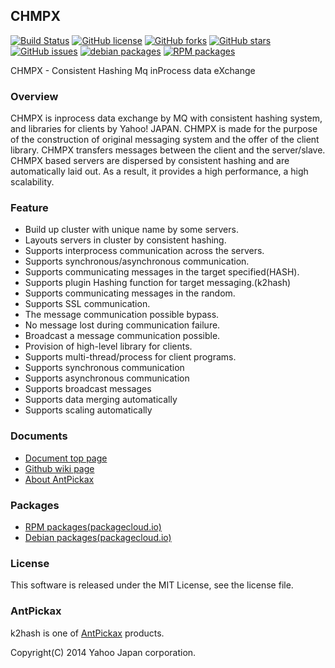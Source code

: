 CHMPX
--------
[![Build Status](https://travis-ci.org/yahoojapan/chmpx.svg?branch=master)](https://travis-ci.org/yahoojapan/chmpx)
[![GitHub license](https://img.shields.io/badge/license-MIT-blue.svg)](https://raw.githubusercontent.com/yahoojapan/chmpx/master/COPYING)
[![GitHub forks](https://img.shields.io/github/forks/yahoojapan/chmpx.svg)](https://github.com/yahoojapan/chmpx/network)
[![GitHub stars](https://img.shields.io/github/stars/yahoojapan/chmpx.svg)](https://github.com/yahoojapan/chmpx/stargazers)
[![GitHub issues](https://img.shields.io/github/issues/yahoojapan/chmpx.svg)](https://github.com/yahoojapan/chmpx/issues)
[![debian packages](https://img.shields.io/badge/deb-packagecloud.io-844fec.svg)](https://packagecloud.io/antpickax/stable)
[![RPM packages](https://img.shields.io/badge/rpm-packagecloud.io-844fec.svg)](https://packagecloud.io/antpickax/stable)

CHMPX - Consistent Hashing Mq inProcess data eXchange

### Overview
CHMPX is inprocess data exchange by MQ with consistent hashing system,
and libraries for clients by Yahoo! JAPAN.
CHMPX is made for the purpose of the construction of original
messaging system and the offer of the client library. CHMPX
transfers messages between the client and the server/slave. CHMPX
based servers are dispersed by consistent hashing and are automatically
laid out. As a result, it provides a high performance, a high
scalability.

### Feature
  - Build up cluster with unique name by some servers.
  - Layouts servers in cluster by consistent hashing.
  - Supports interprocess communication across the servers.
  - Supports synchronous/asynchronous communication.
  - Supports communicating messages in the target specified(HASH).
  - Supports plugin Hashing function for target messaging.(k2hash)
  - Supports communicating messages in the random.
  - Supports SSL communication.
  - The message communication possible bypass.
  - No message lost during communication failure.
  - Broadcast a message communication possible.
  - Provision of high-level library for clients.
  - Supports multi-thread/process for client programs.
  - Supports synchronous communication
  - Supports asynchronous communication
  - Supports broadcast messages
  - Supports data merging automatically
  - Supports scaling automatically

### Documents
  - [Document top page](https://chmpx.antpick.ax/)
  - [Github wiki page](https://github.com/yahoojapan/chmpx/wiki)
  - [About AntPickax](https://antpick.ax/)

### Packages
  - [RPM packages(packagecloud.io)](https://packagecloud.io/antpickax/stable)
  - [Debian packages(packagecloud.io)](https://packagecloud.io/antpickax/stable)

### License
This software is released under the MIT License, see the license file.

### AntPickax
k2hash is one of [AntPickax](https://antpick.ax/) products.

Copyright(C) 2014 Yahoo Japan corporation.
